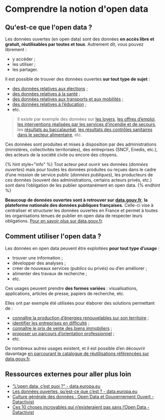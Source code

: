# Comprendre la notion d'open data

## Qu'est-ce que l'open data ?

Les données ouvertes (en open data) sont des données **en accès libre et gratuit, réutilisables par toutes et tous**. Autrement dit, vous pouvez librement :

* y accéder ;
* les utiliser ;
* les partager.

Il est possible de trouver des données ouvertes **sur tout type de sujet** :

* [des données relatives aux élections](https://www.data.gouv.fr/fr/pages/donnees-des-elections/) ;
* [des données relatives à la santé](https://www.data.gouv.fr/fr/pages/donnees\_sante/) ;
* [des données relatives aux transports et aux mobilités](https://transport.data.gouv.fr/) ;
* [des données relatives à l’éducation](https://www.data.gouv.fr/fr/pages/donnees\_education/) ;
* etc.

> Il existe par exemple des données sur [les loyers](https://www.data.gouv.fr/fr/datasets/carte-des-loyers-indicateurs-de-loyers-dannonce-par-commune-en-2023/), [les offres d’emploi](https://www.data.gouv.fr/fr/datasets/offres-demploi-diffusees-a-france-travail/), [les interventions réalisées par les services d’incendie et de secours](https://www.data.gouv.fr/fr/datasets/interventions-realisees-par-les-services-d-incendie-et-de-secours/#/community-reuses), les [résultats au baccalauréat](https://www.data.gouv.fr/fr/datasets/le-baccalaureat-par-academie/), [les résultats des contrôles sanitaires dans le secteur alimentaire](https://www.data.gouv.fr/fr/datasets/resultats-des-controles-officiels-sanitaires-dispositif-dinformation-alimconfiance/), etc.

Ces données sont produites et mises à disposition par des administrations (ministères, collectivités territoriales), des entreprises (SNCF, Enedis, etc.), des acteurs de la société civile ou encore des citoyens.

{% hint style="info" %}
Tout acteur peut ouvrir ses données (_données ouvertes_) mais pour toutes les données produites ou reçues dans le cadre d’une mission de service public (_données publiques_), les producteurs de ces données (souvent des administrations, certains acteurs privés, etc.) sont dans l’obligation de les publier spontanément en open data.
{% endhint %}

**Beaucoup de données ouvertes sont à retrouver sur** [**data.gouv.fr**](http://data.gouv.fr), **la plateforme nationale des données publiques françaises.** Celle-ci vise à centraliser et structurer les données ouvertes en France et permet à toutes les organisations tenues de publier en open data de respecter leurs obligations. [Pour en savoir plus sur data.gouv.fr](decouvrir-et-utiliser-data.gouv.fr.md).

## Comment utiliser l'open data ?

Les données en open data peuvent être exploitées **pour tout type d’usage** :

* trouver une information ;
* développer des analyses ;
* créer de nouveaux services (publics ou privés) ou d’en améliorer ;
* alimenter des travaux de recherche ;
* etc.

Ces usages peuvent prendre **des formes variées** : visualisations, applications, articles de presse, papiers de recherche, etc.

Elles ont par exemple été utilisées pour élaborer des solutions permettant de :

* [connaître la production d’énergies renouvelables sur son territoire](https://www.data.gouv.fr/fr/pages/onboarding/EnR\_PdlL/) ;
* [identifier les entreprises en difficulté](https://www.data.gouv.fr/fr/pages/onboarding/signaux\_faibles/) ;
* [connaître le prix de vente des biens immobiliers](https://www.data.gouv.fr/fr/pages/onboarding/dvf/) ;
* [proposer un parcours d’orientation professionnel](https://www.data.gouv.fr/fr/pages/onboarding/diagoriente/) ;
* etc.

De nombreux autres usages existent, et il est possible d’en découvrir davantage [en parcourant le catalogue de réutilisations référencées sur data.gouv.fr](https://www.data.gouv.fr/fr/reuses/?page\_size=21\&topic=education\_and\_research).

## Ressources externes pour aller plus loin

* [“L’open data, c’est quoi ?” - data.europa.eu](https://data.europa.eu/elearning/fr/module1/#/id/co-01)
* [Les données ouvertes, qu’est-ce que c’est ? - data.europa.eu](https://data.europa.eu/fr/dataeuropa-academy/what-open-data)
* [Culture générale des données : Open Data et Gouvernement Ouvert - Datactivist](https://datactivist.coop/SPoSGL/sections/section6.html#1)
* [Ces 10 choses incroyables qui n’existeraient pas sans l’Open Data - Datactivist](https://aperi.tube/w/52298aa2-c86c-4a8c-86c5-70b969cbd323)
